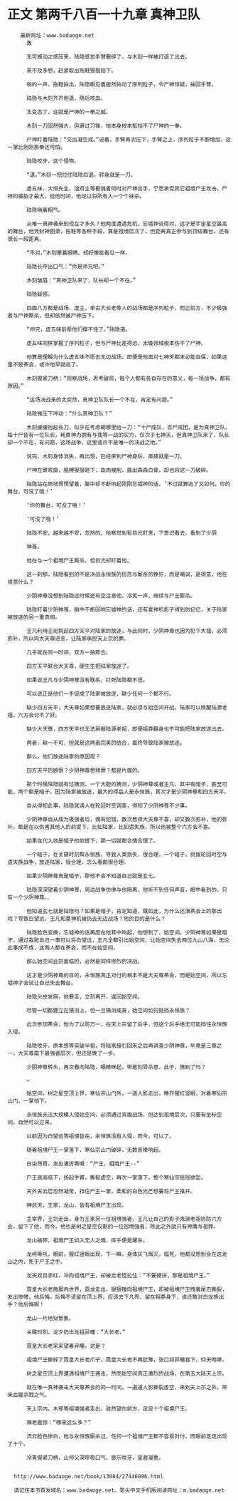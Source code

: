 # 正文 第两千八百一十九章 真神卫队
        最新网址：www.badaoge.net
          轰
      
          无可撼动之感压来，陆隐感觉手臂要碎了，与木刻一样被打退了出去。
      
          来不及多想，赶紧取出拖鞋狠狠拍下。
      
          啪的一声，拖鞋拍出，陆隐眼见着居然拍动了序列粒子，令尸神惊疑，抽回手臂。
      
          陆隐与木刻齐齐倒退，随后咳血。
      
          太变态了，这就是尸神的一拳之威。
      
          木刻一刀固然强大，但避过刀锋，他本身根本抵挡不了尸神的一拳。
      
          尸神盯着陆隐：“交出凝空戒。”说着，手臂再次压下，手臂之上，序列粒子不断增加，这一掌比刚刚那拳还可怕。
      
          陆隐咬牙，这个怪物。
      
          “退。”木刻一把拉住陆隐后退，转身就是一刀。
      
          虚五味，大恒先生，淦府主等极强者同时对尸神出手，宁愿承受其它祖境尸王攻击，尸神的威胁才最大，给他时间，他足以将所有人一个个抹杀。
      
          陆隐喘着粗气。
      
          从唯一真神袭来到现在才多久？他两度遭遇危机，忘墟神说得对，这才是宇宙星空最高的舞台，他凭封神图录，拖鞋等各种手段，算是祖境层次了，但距离真正参与到顶级舞台，还有很长一段距离。
      
          “不对。”木刻蒙着眼睛，却好像能看见一样。
      
          陆隐长呼出口气：“你是师兄吧。”
      
          木刻皱眉：“真神卫队来了，队长却一个不在。”
      
          陆隐疑惑。
      
          四面八方都是战场，虚主，单古大长老等人的战场都是序列粒子，而正前方，不少极强者与尸神厮杀，但却依然被尸神压下。
      
          “师兄，虚五味前辈他们撑不住了。”陆隐道。
      
          虚五味同样掌握了序列粒子，但与尸神比差得远，太璇领域根本伤不了尸神。
      
          他算是理解为什么虚五味不愿去无边战场，即便是他面对七神天都未必能自保，如果这里不是茶会，或许他早就逃了。
      
          木刻握紧刀柄：“观察战场，思考破局，每个人都有各自存在的意义，每一场战争，都有原因。”
      
          “这场决战来的太突然，真神卫队队长一个不在，肯定有问题。”
      
          陆隐强压下冲动：“什么真神卫队？”
      
          木刻缓缓抬起长刀，似乎在考虑朝哪里给一刀：“十尸成队，百尸成团，是为真神卫队，每十尸皆有一位队长，耗费神力拥有与我等一战的实力，仅次于七神天，但真神卫队来了，队长却一个不在，有问题，这场战争，这里或许不是唯一的决战之地。”
      
          说完，木刻身体消失，再出现，已经来到尸神身后，直接就是一刀。
      
          尸神左臂弯曲，胳膊狠狠砸下，血肉被削，露出森森白骨，却也将这一刀破碎。
      
          陆隐站在原地愣愣望着，脑中却不断响起刚刚忘墟神的话，‘不过就算逃了又如何，你的舞台，可没了哦！’
      
          ‘你的舞台，可没了哦！’
      
          ‘可没了哦！’
      
          陆隐不安，越来越不安，忽然的，他察觉到有目光盯来，下意识看去，看到了少阴
      
          神尊。
      
          他在与一个祖境尸王厮杀，但目光却盯着他。
      
          这一刹那，陆隐看到的不是决战永恒族的信念与厮杀的狰狞，而是嘲讽，是得意，他在得意什么？
      
          少阴神尊没想到陆隐这时候还有空注意他，冷笑一声，继续与尸王厮杀。
      
          陆隐盯着少阴神尊，脑中不断回响忘墟神的话，还有夏神机影子得到的记忆，关于陆家被放逐的另一重真相。
      
          王凡利用王祀挑起四方天平对陆家的放逐，与此同时，少阴神尊也因为犯下大错，必须弥补，所以向大天尊进言，让陆家承担天上宗的罪。
      
          几乎就在同一时间，双方一拍即合。
      
          四方天平联合大天尊，硬生生把陆家放逐了。
      
          如果说王凡与少阴神尊没有联系，打死陆隐都不信。
      
          可以说正是他们一手促成了陆家被放逐，缺少任何一个都不行。
      
          缺少四方天平，大天尊如果想要放逐陆家，就必须与始空间开战，陆家可以唤醒陆源老祖，六方会讨不了好。
      
          缺少大天尊，四方天平也无法屏蔽陆源老祖，即便祖莽翻身也不可能把陆家放逐出去。
      
          两者，缺一不可，但就是这两者完美的结合，最终导致陆家被放逐。
      
          那么，他们放逐陆家的原因呢？
      
          四方天平的嫉恨？少阴神尊想赎罪？都是片面的。
      
          那个时候陆隐就有过猜测，一个大胆的猜测，少阴神尊或者王凡，其中有暗子，甚至可能，两个都是暗子，因为陆家被放逐，最大的得益人是永恒族，其次才是少阴神尊和四方天平。
      
          自从得知此事，陆隐就请人在轮回时空调查，得知了少阴神尊不少事。
      
          少阴神尊自从成为极强者后，偶有犯错，数次惹得大天尊不喜，却又数次弥补，他的弥补，都是在以伤害其他人的前提下，比如陆家，比如遗失族，所以他被整个六方会不喜。
      
          如果在代入他是暗子的前提下，那一切就都合情合理了。
      
          一个暗子，在关键时刻帮永恒族，导致人类损失，很合理，一个暗子，挑拨轮回时空与遗失族战争，放逐陆家，很合理，怎么看都很合理。
      
          如果少阴神尊真是暗子，那他不会不知道自己就是玄七。
      
          陆隐深深望着少阴神尊，周边战争仿佛与他隔离，他听不到任何声音，眼中看到的，只有一个少阴神尊。、
      
          他知道玄七就是陆隐吗？如果是暗子，肯定知道，既如此，为什么还演茶会上的那出戏？导致白望远，王凡和夏神机被扔去无边战场？他的目的是什么？
      
          陆隐脸色变换，忘墟神的话再度在他耳中响起，他想到了，始空间，少阴神尊如果是暗子，通过栽赃自己一事可以将白望远，王凡全都引出始空间，让始空间失去两位九山八海，无论此事成不成，这两人都在茶会，而不在始空间。
      
          那么始空间此刻面临的，必然是同样惨烈的决战。
      
          这才是少阴神尊的目的，永恒族真正对付的根本不是大天尊茶会，而是始空间，所以忘墟神才会说让自己失去舞台。
      
          陆隐头皮发麻，他要走，立刻离开，返回始空间。
      
          尽管一切都建立在猜测上，但一旦猜测成真，始空间如何抵挡永恒族？
      
          此次参加茶会，他为了以防万一，在天上宗留了后手，但这个后手绝无可能挡住永恒族入侵。
      
          陆隐咬牙，原本想等突破半祖，将陆家接引回来之后再调查少阴神尊，毕竟是三尊之一，大天尊麾下最强者层次，但还是晚了一步。
      
          少阴神尊转头，再次看向陆隐，眼睛眯起，带着刻骨杀意，此子，猜到了吗？
      
          …
      
          始空间，树之星空顶上界，寒仙宗山门外，一道人影走出，睁开猩红竖眼，对着寒仙宗山门，一掌怕下。
      
          永恒族无法大规模入侵始空间，必须通过背面战场，但达到祖境层次，只要有坐标空间，自然可以过来。
      
          以前因为白望远等祖境皆在，永恒族没有入侵，而今，可以了。
      
          随着祖境尸王一掌落下，寒仙宗山门破碎，无数哀嚎响起。
      
          白柒昂首，发出凄厉嘶喊：“尸王，祖境尸王--”
      
          尸王居高临下，扬起手臂，撕裂虚空，再次一掌落下，整个寒仙宗摇摇欲坠。
      
          天外天云层忽然凝聚，挡住尸王一掌，柔和的白色光芒想要将尸王推开。
      
          神武天，王家，龙山，皆有祖境尸王出现。
      
          主宰界，王剑走出，身为王家另一位祖境强者，王凡让自己的影子鬼渊老祖协防六方会，留下了他，而今，他也是树之星空仅剩的一位祖境强者，除此之外就只有神鹰与祖莽。
      
          龙山破碎，祖境尸王如入无人之境，挥手便是屠杀。
      
          龙柯嘶吼，眼前，猩红竖眼出现，下一瞬，身体灰飞烟灭，临死，他都没想到会在这龙山之内，死于尸王之手。
      
          龙天双目赤红，冲向祖境尸王，却被龙老怪拉住：“不要硬拼，那是祖境尸王。”
      
          霓皇大长老施展内世界，霓龙走出，狠狠撞向祖境尸王，却被祖境尸王拽着尾巴撕裂，发出惨嚎，他后悔，后悔不该留在顶上界，应该去下凡界，留在祖莽身下，谁还敢对白龙族出手？他后悔啊！
      
          龙山一片地狱景象。
      
          关键时刻，龙夕扔出龙祖异瞳：“大长老。”
      
          霓皇大长老呆呆望着异瞳，这是？
      
          祖境尸王撕碎了霓皇大长老爪子，霓皇大长老不再犹豫，张口将异瞳吞下，仰天咆哮。
      
          树之星空顶上界遭遇祖境尸王袭击，然而始空间真正激烈的战场，在第五大陆天上宗。
      
          就在唯一真神袭击大天尊茶会的同一时间，一道道人影撕裂虚空，来到天上宗之外，带来血腥杀戮之气。
      
          天上宗内，木邪等祖境强者走出，骇然望向前方，足足十个祖境尸王。
      
          禅老震惊：“哪来这么多？”
      
          流云脸色惨白，他与永恒族厮杀过，任何一个祖境尸王都不容易对付，而眼前足足出现了十个。
      
          冷青握紧刀柄，山师父深呼吸口气，宸乐咬牙，星君凝重。
      
      
      http://www.badaoge.net/book/13084/27446096.html
      
      请记住本书首发域名：www.badaoge.net。笔尖中文手机版阅读网址：m.badaoge.net